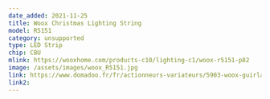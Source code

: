 ```yaml
---
date_added: 2021-11-25
title: Woox Christmas Lighting String
model: R5151
category: unsupported
type: LED Strip
chip: CBU
mlink: https://wooxhome.com/products-c10/lighting-c1/woox-r5151-p82
image: /assets/images/woox_R5151.jpg
link: https://www.domadoo.fr/fr/actionneurs-variateurs/5903-woox-guirlande-lumineuse-led-de-noel-interieur-wifi.html
link2: 
---
```

